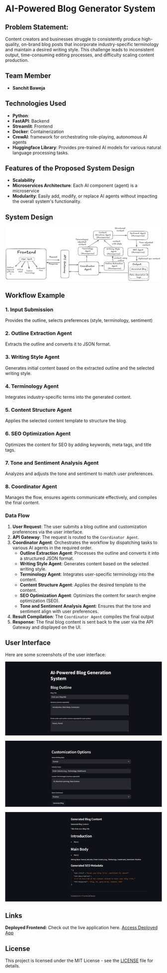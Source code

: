 # AI-Powered Blog Generator System

## Problem Statement:

Content creators and businesses struggle to consistently produce high-quality,
on-brand blog posts that incorporate industry-specific terminology and maintain a
desired writing style. This challenge leads to inconsistent output, time-consuming
editing processes, and difficulty scaling content production.

## Team Member
- **Sanchit Baweja**

## Technologies Used

- **Python**: 
- **FastAPI**: Backend 
- **Streamlit**: Frontend 
- **Docker**: Containerization 
- **CrewAI**:  framework for orchestrating role-playing, autonomous AI agents
- **Huggingface Library**: Provides pre-trained AI models for various natural language processing tasks.

## Features of the Proposed System Design

- **Scalability**
- **Microservices Architecture**: Each AI component (agent) is a microservice
- **Modularity**: Easily add, modify, or replace AI agents without impacting the overall system's functionality.

## System Design

![Screenshot 1](docs/systemdesign.png)

## Workflow Example

### 1. Input Submission
Provides the outline, selects preferences (style, terminology, sentiment)

### 2. Outline Extraction Agent
Extracts the outline and converts it to JSON format.

### 3. Writing Style Agent
Generates initial content based on the extracted outline and the selected writing style.

### 4. Terminology Agent
Integrates industry-specific terms into the generated content.

### 5. Content Structure Agent
Applies the selected content template to structure the blog.

### 6. SEO Optimization Agent
Optimizes the content for SEO by adding keywords, meta tags, and title tags.

### 7. Tone and Sentiment Analysis Agent
Analyzes and adjusts the tone and sentiment to match user preferences.

### 8. Coordinator Agent
Manages the flow, ensures agents communicate effectively, and compiles the final content.


### Data Flow

1. **User Request**: The user submits a blog outline and customization preferences via the user interface.
2. **API Gateway**: The request is routed to the `Coordinator Agent`.
3. **Coordinator Agent**: Orchestrates the workflow by dispatching tasks to various AI agents in the required order.
    - **Outline Extraction Agent**: Processes the outline and converts it into a structured JSON format.
    - **Writing Style Agent**: Generates content based on the selected writing style.
    - **Terminology Agent**: Integrates user-specific terminology into the content.
    - **Content Structure Agent**: Applies the desired template to the content.
    - **SEO Optimization Agent**: Optimizes the content for search engine optimization (SEO).
    - **Tone and Sentiment Analysis Agent**: Ensures that the tone and sentiment align with user preferences.
4. **Result Compilation**: The `Coordinator Agent` compiles the final output 
5. **Response**: The final blog content is sent back to the user via the API Gateway and displayed on the UI.


## User Interface

Here are some screenshots of the user interface:

![Screenshot 1](assets/outline.png)

![Screenshot 2](assets/customization.png)

![Screenshot 3](assets/blog.png)

## Links

**Deployed Frontend:** Check out the live application here. [Access Deployed App](https://bloggenerator0ai.streamlit.app/)



## License

This project is licensed under the MIT License - see the [LICENSE](LICENSE) file for details.
